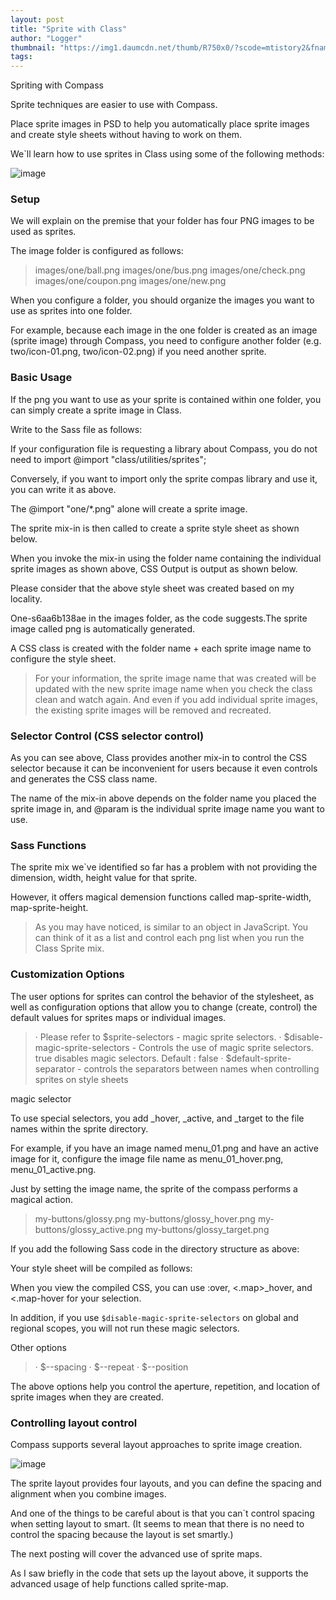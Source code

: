 ```yaml
---
layout: post
title: "Sprite with Class"
author: "Logger"
thumbnail: "https://img1.daumcdn.net/thumb/R750x0/?scode=mtistory2&fname=https%3A%2F%2Ft1.daumcdn.net%2Fcfile%2Ftistory%2F216ADA40566E570232"
tags: 
---
```



Spriting with Compass

Sprite techniques are easier to use with Compass.

Place sprite images in PSD to help you automatically place sprite images and create style sheets without having to work on them.

We`ll learn how to use sprites in Class using some of the following methods:

![image](https://t1.daumcdn.net/cfile/tistory/216ADA40566E570232)

### Setup

We will explain on the premise that your folder has four PNG images to be used as sprites.

The image folder is configured as follows:

> images/one/ball.png
images/one/bus.png
images/one/check.png
images/one/coupon.png
images/one/new.png

When you configure a folder, you should organize the images you want to use as sprites into one folder.

For example, because each image in the one folder is created as an image (sprite image) through Compass, you need to configure another folder (e.g. two/icon-01.png, two/icon-02.png) if you need another sprite.

### Basic Usage

If the png you want to use as your sprite is contained within one folder, you can simply create a sprite image in Class.

Write to the Sass file as follows:

If your configuration file is requesting a library about Compass, you do not need to import @import "class/utilities/sprites";

Conversely, if you want to import only the sprite compas library and use it, you can write it as above.

The @import "one/*.png" alone will create a sprite image.

The sprite mix-in is then called to create a sprite style sheet as shown below.

When you invoke the mix-in using the folder name containing the individual sprite images as shown above, CSS Output is output as shown below.

Please consider that the above style sheet was created based on my locality.

One-s6aa6b138ae in the images folder, as the code suggests.The sprite image called png is automatically generated.

A CSS class is created with the folder name + each sprite image name to configure the style sheet.

> For your information, the sprite image name that was created will be updated with the new sprite image name when you check the class clean and watch again.
And even if you add individual sprite images, the existing sprite images will be removed and recreated.

### Selector Control (CSS selector control)

As you can see above, Class provides another mix-in to control the CSS selector because it can be inconvenient for users because it even controls and generates the CSS class name.

The name of the mix-in above depends on the folder name you placed the sprite image in, and @param is the individual sprite image name you want to use.

### Sass Functions

The sprite mix we`ve identified so far has a problem with not providing the dimension, width, height value for that sprite.

However, it offers magical demension functions called map-sprite-width, map-sprite-height.

> As you may have noticed, <map> is similar to an object in JavaScript.
You can think of it as a list and control each png list when you run the Class Sprite mix.

### Customization Options

The user options for sprites can control the behavior of the stylesheet, as well as configuration options that allow you to change (create, control) the default values for sprites maps or individual images.

> · Please refer to $sprite-selectors - magic sprite selectors.
· $disable-magic-sprite-selectors - Controls the use of magic sprite selectors. true disables magic selectors. Default : false
· $default-sprite-separator - controls the separators between names when controlling sprites on style sheets

magic selector

To use special selectors, you add _hover, _active, and _target to the file names within the sprite directory.

For example, if you have an image named menu_01.png and have an active image for it, configure the image file name as menu_01_hover.png, menu_01_active.png.

Just by setting the image name, the sprite of the compass performs a magical action.

> my-buttons/glossy.png
my-buttons/glossy_hover.png
my-buttons/glossy_active.png
my-buttons/glossy_target.png

If you add the following Sass code in the directory structure as above:

Your style sheet will be compiled as follows:

When you view the compiled CSS, you can use :over, <.map>_hover, and <.map-hover for your selection.

In addition, if you use `$disable-magic-sprite-selectors` on global and regional scopes, you will not run these magic selectors.

Other options

> · $<map>-<sprite>-spacing
· $<map>-<sprite>-repeat
· $<map>-<sprite>-position

The above options help you control the aperture, repetition, and location of sprite images when they are created.

### Controlling layout control

Compass supports several layout approaches to sprite image creation.

![image](https://t1.daumcdn.net/cfile/tistory/23381541566E57FE17)

The sprite layout provides four layouts, and you can define the spacing and alignment when you combine images.

And one of the things to be careful about is that you can`t control spacing when setting layout to smart. (It seems to mean that there is no need to control the spacing because the layout is set smartly.)

The next posting will cover the advanced use of sprite maps.

As I saw briefly in the code that sets up the layout above, it supports the advanced usage of help functions called sprite-map.